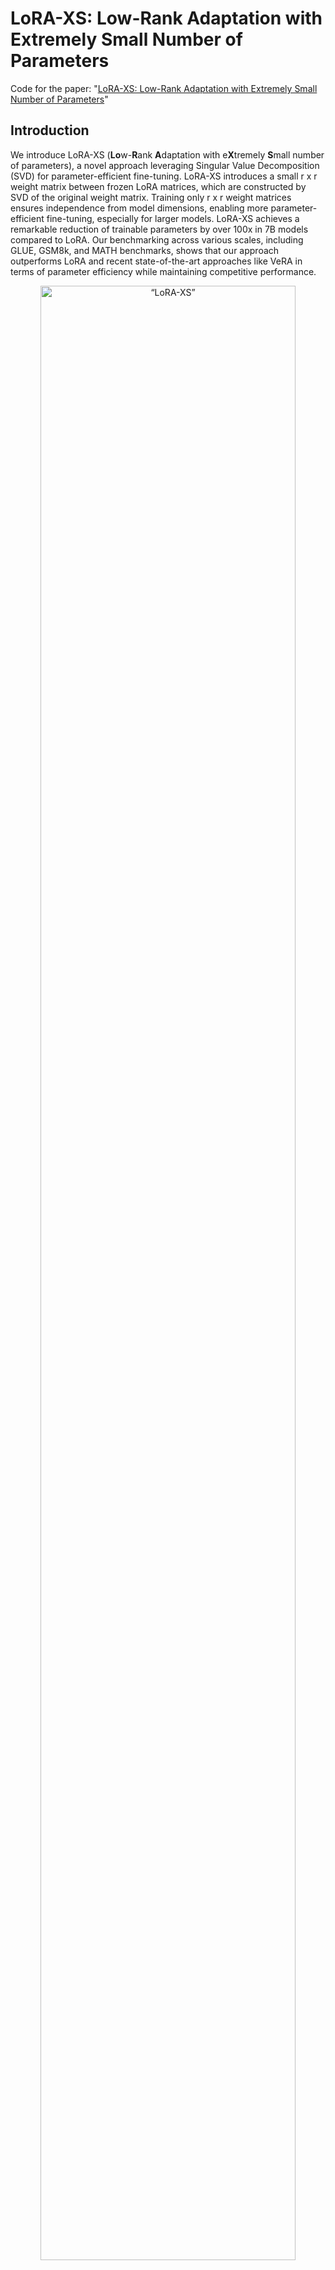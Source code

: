 # LoRA-XS: Low-Rank Adaptation with Extremely Small Number of Parameters

Code for the paper: "[LoRA-XS: Low-Rank Adaptation with Extremely Small Number of Parameters](https://arxiv.org/abs/2405.17604)"

## Introduction
We introduce LoRA-XS (**Lo**w-**R**ank **A**daptation with e**X**tremely **S**mall number of parameters), a novel approach leveraging Singular Value Decomposition (SVD) for parameter-efficient fine-tuning. LoRA-XS introduces a small r x r weight matrix between frozen LoRA matrices, which are constructed by SVD of the original weight matrix. Training only r x r weight matrices ensures independence from model dimensions, enabling more parameter-efficient fine-tuning, especially for larger models. LoRA-XS achieves a remarkable reduction of trainable parameters by over 100x in 7B models compared to LoRA. Our benchmarking across various scales, including GLUE, GSM8k, and MATH benchmarks, shows that our approach outperforms LoRA and recent state-of-the-art approaches like VeRA in terms of parameter efficiency while maintaining competitive performance.


<p align="center">
  <img src="./assets/LoRA_versus_LoRAxs.png" alt=“LoRA-XS” width=90%>
  <br> Visual comparison of LoRA and <b>LoRA-XS</b> techniques. The key distinction of LoRA-XS lies in its use of a small<br> trainable matrix <b>R</b> between frozen low-rank matrices A and B derived from truncated SVD of pretrained weights.
</p>
  

## Requirements
We recommend running the scripts inside a conda environment.
You can run the following commands to create the conda environment, as well as installing needed libraries:
```bash
git clone https://github.com/MohammadrezaBanaei/LoRA-XS.git
conda create -n loraxs python=3.8.13
conda activate loraxs
cd LoRA-XS ; pip install -r requirements.txt
```
## Quickstart
LoRA-XS is built on top of HuggingFace Transformers and PEFT libraries. As demonstrated below, LoRA modules are first
added to the model as usual. Then, the `find_and_initialize` function will go through LoRA modules and transform each
to a **LoRA-XS** module, which involves computing a truncated SVD of the pretrained weights for the frozen A/B matrices,
as well as injecting r*r matrix (i.e., matrix **R** in the above figure) into the module.
The only needed file is a config file indicating the needed SVD arguments for initialization which is provided in the
`config` directory.
```bash
from peft import LoraConfig, get_peft_model
from utils.initialization_utils import find_and_initialize  # used to transform LoRA to LoRA-XS 
config = LoraConfig(
    r=lora_rank,
    target_modules=lora_target_modules,
    task_type="CAUSAL_LM", # assuming a decoder-only model in this example
        )
model = get_peft_model(model, config)

with open("config/reconstruct_config.yaml", 'r') as stream:
    reconstr_config = yaml.load(stream, Loader=yaml.FullLoader)
    
adapter_name = "default"  # assuming a single LoRA adapter per module should be transformed to LoRA-XS
peft_config_dict = {adapter_name: lora_config}

# specifying LoRA rank for the SVD initialization
reconstr_config['svd']['rank'] = lora_rank
    
find_and_initialize(
    model, peft_config_dict, adapter_name=adapter_name, reconstr_type='svd',
    writer=None, reconstruct_config=reconstr_config
    )

# perform training...

# LoRA-XS can be merged into the base model using `merge_and_unload` functionality of PEFT
model = model.merge_and_unload() 


```
## GLUE Experiments
**Note**: Feel free to limit the grid search in the following scripts if you want to train the model with a specific hyperparameter.
### Training from scratch
To reproduce our GLUE results for CoLA, SST-2 and QNLI tasks, please run the `scripts/run_glue.py` script as follows (using QNLI dataset as an example):
```bash
python scripts/run_glue.py --target_task qnli
```
### Training from MNLI-tuned models
Similar to previous work, the GLUE experiments on MRPC, RTE and STS-B tasks are initialized from an MNLI-tuned model.
Please run the `scripts/run_glue_pretrained.py` script as follows (using MRPC dataset as an example).
Please note that you need to put your MNLI-tuned models in the `model_checkpoints` directory before running the script. We provide MNLI-tuned (using LoRA-XS) checkpoints with various ranks for the RoBERTa-large model [here](https://drive.google.com/drive/folders/1qGeAvSvG-iRhTopyhIhi55LIUoRSsMob?usp=share_link).
```bash
python scripts/run_glue_pretrained.py --target_task mrpc
```
### Random versus SVD-based initialization
In order to run the LoRA-XS training with a random initialization (instead of the SVD-based initialization),
please run the following script (using QNLI as an example):
```bash
python scripts/run_glue_no_svd.py --target_task qnli
```
## Instruction Tuning Experiments
In order to run the instruction tuning experiments in the paper, please have a look at the following sections.
### Instruction Tuning for Mathematical Reasoning
In these set of experiments, the model is first trained on the MetaMathQA dataset
and then evaluated on GSM8K and MATH benchmarks.
Please run the following bash script for fine-tuning and evaluation of a decoder-only model.
If you want to fine-tune a different pre-trained model (current default is the Mistral-7B model),
feel free to change the `BASE_MODEL` variable in the `scripts/run_math_tuning.sh` script.
```bash
bash scripts/run_math_tuning.sh 
```
### Instruction Tuning for Commonsense Reasoning
#### Commonsense Data
In order to run the commonsense experiments please download the necessary data as follows.

First, download the fine-tuning [dataset](https://github.com/AGI-Edgerunners/LLM-Adapters/blob/main/ft-training_set/commonsense_170k.json)
and put it in the `data/commonsense` directory.
For evaluation datasets, you can download needed evaluation dataset from
[here](https://github.com/AGI-Edgerunners/LLM-Adapters/tree/main/dataset)
and then put each dataset into its respective directory in `data/commonsense` .
#### Running Experiments
In these set of experiments, the model is first trained on a mixture of commmonsense reasoning datasets, and then separately
evaluated on eight commonsense datasets.
In order to perform fine-tuning, please run the following bash script.
If you want to fine-tune a different pre-trained model (current default is the LLaMA-3 model),
feel free to change the `BASE_MODEL` variable in the `scripts/run_commonsense_tuning.sh` script. 
```bash
bash scripts/run_commonsense_tuning.sh LORA_RANK LORA_ALPHA OUTPUT_MODEL_PATH 0
```
A typical fine-tuning experiment can be done with `LORA_RANK` of 32
and `LORA_ALPHA` of 64.
Once the model is fine-tuned, pass the desired LoRA-XS checkpoint to the
`scripts/run_commonsense_evaluate.sh` bash script for model evaluation.
For instance, for evaluating a LLaMA-3 model with a desired LoRA-XS checkpoint,
please run the script as:
```bash
bash scripts/run_commonsense_evaluate.sh meta-llama/Meta-Llama-3-8B PATH_TO_LORAXS_CHECKPOINT 0
```
## Citation
If you use this code for your research, please cite the following paper:
```
@article{balazy2024lora,
  title={LoRA-XS: Low-Rank Adaptation with Extremely Small Number of Parameters},
  author={Ba{\l}azy, Klaudia and Banaei, Mohammadreza and Aberer, Karl and Tabor, Jacek},
  journal={arXiv preprint arXiv:2405.17604},
  year={2024}
}
```

